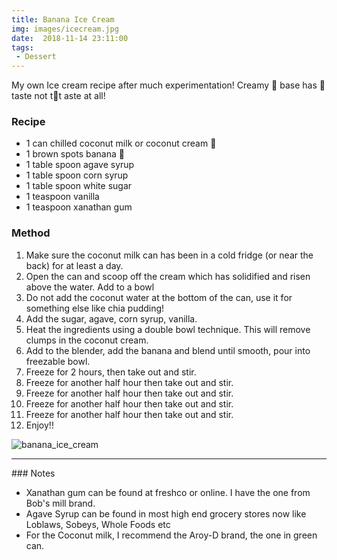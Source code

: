 ```yaml
---
title: Banana Ice Cream
img: images/icecream.jpg
date:  2018-11-14 23:11:00
tags:
 - Dessert
---
```


My own Ice cream recipe after much experimentation! Creamy 🥥  base has 🍌taste  not  t🥥t aste at all!

### Recipe

- 1 can chilled coconut milk or coconut cream 🥥
- 1 brown spots banana 🍌
- 1 table spoon agave syrup
- 1 table spoon corn syrup
- 1 table spoon white sugar
- 1 teaspoon vanilla
- 1 teaspoon xanathan gum

### Method

1. Make sure the coconut milk can has been in a cold fridge (or near the back) for at least a day.
2. Open the can and scoop off the cream which has solidified and risen above the water. Add to a bowl
3. Do not add the coconut water at the bottom of the can, use it for something else like chia pudding!
4. Add the sugar, agave, corn syrup, vanilla.
5. Heat the ingredients using a double bowl technique. This will remove clumps in the coconut cream.
6. Add to the blender, add the banana and blend until smooth, pour into freezable bowl.
6. Freeze for 2 hours, then take out and stir.
7. Freeze for another half hour then take out and stir.
8. Freeze for another half hour then take out and stir.
9. Freeze for another half hour then take out and stir.
9. Freeze for another half hour then take out and stir.
10. Enjoy!!

![banana_ice_cream](/images/banana_ice_Cream.jpeg)
<hr>
### Notes

- Xanathan gum can be found at freshco or online. I have the one from Bob's mill brand.
- Agave Syrup can be found in most high end grocery stores now like Loblaws, Sobeys, Whole Foods etc
- For the Coconut milk, I recommend the Aroy-D brand, the one in green can.
